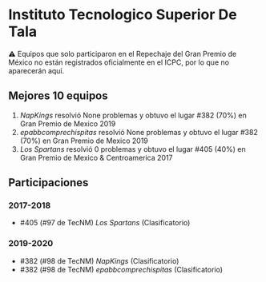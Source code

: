 # Instituto Tecnologico Superior De Tala

:warning: Equipos que solo participaron en el Repechaje del Gran Premio de México no están registrados oficialmente en el ICPC, por lo que no aparecerán aquí.

## Mejores 10 equipos

1. _NapKings_ resolvió None problemas y obtuvo el lugar #382 (70%) en Gran Premio de Mexico 2019
1. _epabbcomprechispitas_ resolvió None problemas y obtuvo el lugar #382 (70%) en Gran Premio de Mexico 2019
1. _Los Spartans_ resolvió 0 problemas y obtuvo el lugar #405 (40%) en Gran Premio de Mexico & Centroamerica 2017

## Participaciones

### 2017-2018

- #405 (#97 de TecNM) _Los Spartans_ (Clasificatorio)

### 2019-2020

- #382 (#98 de TecNM) _NapKings_ (Clasificatorio)
- #382 (#98 de TecNM) _epabbcomprechispitas_ (Clasificatorio)



